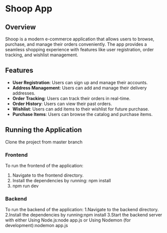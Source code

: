 # Shoop App

## Overview
Shoop is a modern e-commerce application that allows users to browse, purchase, and manage their orders conveniently. The app provides a seamless shopping experience with features like user registration, order tracking, and wishlist management.

## Features
- **User Registration**: Users can sign up and manage their accounts.
- **Address Management**: Users can add and manage their delivery addresses.
- **Order Tracking**: Users can track their orders in real-time.
- **Order History**: Users can view their past orders.
- **Wishlist**: Users can add items to their wishlist for future purchase.
- **Purchase Items**: Users can browse the catalog and purchase items.

## Running the Application
Clone the project from master branch

### Frontend
To run the frontend of the application:
1. Navigate to the frontend directory.
2. Install the dependencies by running: npm install
3. npm run dev

### Backend
To run the backend of the application:
1.Navigate to the backend directory.
2.Install the dependencies by running:npm install 
3.Start the backend server with either Using Node.js:node app.js or Using Nodemon (for development):nodemon app.js
